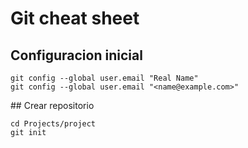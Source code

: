 # Git cheat sheet

## Configuracion inicial

```
git config --global user.email "Real Name"
git config --global user.email "<name@example.com>"
```

## Crear repositorio

```
cd Projects/project
git init
```
